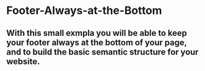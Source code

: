 # Footer-Always-at-the-Bottom

## With this small exmpla you will be able to keep your footer always at the bottom of your page, and to build the basic semantic structure for your website.
